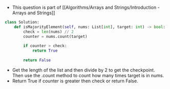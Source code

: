 - This question is part of [[Algorithms/Arrays and Strings/Introduction - Arrays and Strings]]

```python 
class Solution:
	def isMajorityElement(self, nums: List[int], target: int) -> bool:
		check = len(nums) // 2
		counter = nums.count(target)
	
		if counter > check:
			return True
	
		return False
```

- Get the length of the list and then divide by 2 to get the checkpoint. Then use the .count method to count how many times target is in nums. 
- Return True if counter is greater then check or return False. 
